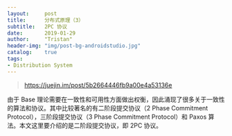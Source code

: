 ```yaml
---
layout:     post
title:      分布式原理（3）
subtitle:   2PC 协议
date:       2019-01-29
author:     "Tristan"
header-img: "img/post-bg-androidstudio.jpg"
catalog:    true
tags:
- Distribution System
---
```


> https://juejin.im/post/5b2664446fb9a00e4a53136e

由于 Base 理论需要在一致性和可用性方面做出权衡，因此涌现了很多关于一致性的算法和协议。其中比较著名的有二阶段提交协议（2 Phase Commitment Protocol），三阶段提交协议（3 Phase Commitment Protocol）和 Paxos 算法。本文这里要介绍的是二阶段提交协议，即 2PC 协议。

